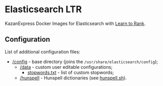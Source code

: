 # Elasticsearch LTR

KazanExpress Docker Images for Elasticsearch with [Learn to Rank](https://github.com/o19s/elasticsearch-learning-to-rank).

## Configuration

List of additional configuration files:
- [/config](./config) - base directory (joins the `/usr/share/elasticsearch/config`);
  - [/data](./config/data) - custom user editable configurations;
      - [stopwords.txt](./config/data/stopwords.txt) - list of custom stopwords;
  - [/hunspell](./config/hunspell) - Hunspell dictionaries (see [hunspell.sh](./scripts/hunspell.sh)).
